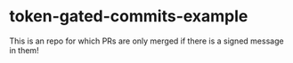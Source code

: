 # token-gated-commits-example

This is an repo for which PRs are only merged if there is a signed message in them!
